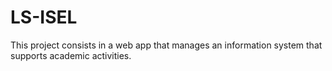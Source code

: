 # LS-ISEL

This project consists in a web app that manages an information system that supports academic activities.

